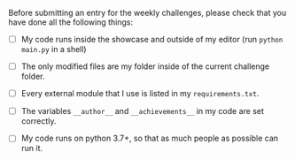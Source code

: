 Before submitting an entry for the weekly challenges, please check that you
have done all the following things:

- [ ] My code runs inside the showcase and outside of my editor (run `python main.py` in a shell)
- [ ] The only modified files are my folder inside of the current challenge folder.
- [ ] Every external module that I use is listed in my `requirements.txt`.
- [ ] The variables `__author__` and `__achievements__` in my code are set correctly.
- [ ] My code runs on python 3.7+, so that as much people as possible can run it.

